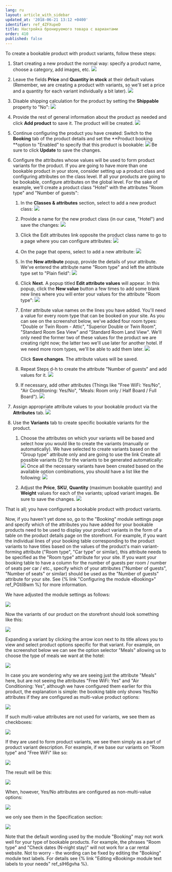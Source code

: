 ```yaml
---
lang: ru
layout: article_with_sidebar
updated_at: '2018-06-21 13:12 +0400'
identifier: ref_4ZFXupeD
title: Настройка бронируемого товара с вариантами
order: 410
published: false
---
```

To create a bookable product with product variants, follow these steps:

1.  Start creating a new product the normal way: specify a product name, choose a category, add images, etc. 
    ![]({{site.baseurl}}/attachments/8750040/8718732.png)
2.  Leave the fields **Price** and **Quantity in stock** at their default values (Remember, we are creating a product with variants, so we'll set a price and a quantity for each variant individually a bit later). 
    ![]({{site.baseurl}}/attachments/8750040/8718733.png)
3.  Disable shipping calculation for the product by setting the **Shippable** property to "No":
    ![]({{site.baseurl}}/attachments/8750040/8718735.png)

4.  Provide the rest of general information about the product as needed and click **Add product** to save it. The product will be created.
    ![]({{site.baseurl}}/attachments/8750040/8718744.png)

5.  Continue configuring the product you have created: Switch to the **Booking** tab of the product details and set the **Product booking **option to "Enabled" to specify that this product is bookable:
    ![]({{site.baseurl}}/attachments/8750040/8718736.png)
    Be sure to click **Update** to save the changes.

6.  Configure the attributes whose values will be used to form product variants for the product. If you are going to have more than one bookable product in your store, consider setting up a product class and configuring attributes on the class level. If all your products are going to be bookable, configure attributes on the global level. For the sake of example, we'll create a product class "Hotel" with the attributes "Room type" and "Number of guests":
    1.  In the **Classes & attributes** section, select to add a new product class:
        ![]({{site.baseurl}}/attachments/8750040/8718728.png)

    2.  Provide a name for the new product class (in our case, "Hotel") and save the changes:
        ![]({{site.baseurl}}/attachments/8750040/8718729.png)

    3.  Click the Edit attributes link opposite the product class name to go to a page where you can configure attributes:
        ![]({{site.baseurl}}/attachments/8750040/8718730.png)

    4.  On the page that opens, select to add a new attribute:
        ![]({{site.baseurl}}/attachments/8750040/8718731.png)

    5.  In the **New attribute** popup, provide the details of your attribute. We've entered the attribute name "Room type" and left the attribute type set to "Plain field":
        ![]({{site.baseurl}}/attachments/8750040/8718739.png)

    6.  Click **Next**. A popup titled **Edit attribute values** will appear. In this popup, click the **New value** button a few times to add some blank new lines where you will enter your values for the attribute "Room type":
        ![]({{site.baseurl}}/attachments/8750040/8718740.png)

    7.  Enter attribute value names on the lines you have added. You'll need a value for every room type that can be booked on your site. As you can see on the screenshot below, we've added four room types: "Double or Twin Room - Attic", "Superior Double or Twin Room", "Standard Room Sea View" and "Standard Room Land View". We'll only need the former two of these values for the product we are creating right now; the latter two we'll use later for another hotel. If we need more room types, we'll be able to add them later.
        ![]({{site.baseurl}}/attachments/8750040/8718741.png)

        Click **Save changes**. The attribute values will be saved.
    8.  Repeat Steps d-h to create the attribute "Number of guests" and add values for it.
        ![]({{site.baseurl}}/attachments/8750040/8718745.png)

    9.  If necessary, add other attributes (Things like "Free WiFi: Yes/No", "Air Conditioning: Yes/No", "Meals: Room only / Half Board / Full Board").
        ![]({{site.baseurl}}/attachments/8750040/8718747.png)

7.  Assign appropriate attribute values to your bookable product via the **Attributes** tab.
    ![]({{site.baseurl}}/attachments/8750040/8718746.png)

8.  Use the **Variants** tab to create specific bookable variants for the product. 

    1.  Choose the attributes on which your variants will be based and select how you would like to create the variants (manually or automatically). We have selected to create variants based on the "Group type" attribute only and are going to use the link Create all possible variants (2) for the variants to be generated automatically:
        ![]({{site.baseurl}}/attachments/8750040/8718750.png)
        Once all the necessary variants have been created based on the available option combinations, you should have a list like the following:
        ![]({{site.baseurl}}/attachments/8750040/8718751.png)

    2.  Adjust the **Price**, **SKU**, **Quantity** (maximum bookable quantity) and **Weight** values for each of the variants; upload variant images. Be sure to save the changes.
        ![]({{site.baseurl}}/attachments/8750040/8718752.png)

That is all; you have configured a bookable product with product variants.

Now, if you haven't yet done so, go to the "Booking" module settings page and specify which of the attributes you have added for your bookable products need to be used to display your product variants in the form of a table on the product details page on the storefront. For example, if you want the individual lines of your booking table corresponding to the product variants to have titles based on the values of the product's main variant-forming attribute ("Room type", "Car type" or similar), this attribute needs to be specified as the "Room type" attribute for your site. If you want your booking table to have a column for the number of guests per room / number of seats per car / etc., specify which of your attributes ("Number of guests", "Number of seats" or similar) should be used as the "Number of guests" attribute for your site. See {% link "Configuring the module «Booking»" ref_PGtil8wm %} for more information.

We have adjusted the module settings as follows:

![]({{site.baseurl}}/attachments/8750040/8718758.png)

Now the variants of our product on the storefront should look something like this:

  ![]({{site.baseurl}}/attachments/8750040/8718818.png)

Expanding a variant by clicking the arrow icon next to its title allows you to view and select product options specific for that variant. For example, on the screenshot below we can see the option selector "Meals" allowing us to choose the type of meals we want at the hotel:

![]({{site.baseurl}}/attachments/8750040/8718820.png)

In case you are wondering why we are seeing just the attribute "Meals" here, but are not seeing the attributes "Free WiFi: Yes" and "Air Conditioning: Yes", although we have configured them earlier for this product, the explanation is simple: the booking table only shows Yes/No attributes if they are configured as multi-value product options:

![]({{site.baseurl}}/attachments/8750040/8718821.png)

If such multi-value attributes are not used for variants, we see them as checkboxes:

![]({{site.baseurl}}/attachments/8750040/8718822.png)

If they are used to form product variants, we see them simply as a part of product variant description. For example, if we base our variants on "Room type" and "Free WiFi" like so:

![]({{site.baseurl}}/attachments/8750040/8718823.png)

The result will be this:

![]({{site.baseurl}}/attachments/8750040/8718824.png)

When, however, Yes/No attributes are configured as non-multi-value options:

![]({{site.baseurl}}/attachments/8750040/8718825.png)

we only see them in the Specification section:

![]({{site.baseurl}}/attachments/8750040/8718827.png)

Note that the default wording used by the module "Booking" may not work well for your type of bookable products. For example, the phrases  "Room type" and  "Check dates (N-night stay)" will not work for a car rental website. Not to worry - the wording can be fixed by editing the "Booking" module text labels. For details see {% link "Editing «Booking» module text labels to your needs" ref_slH6gvha %}.
